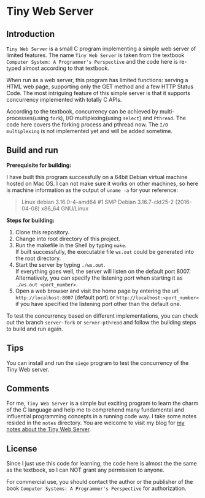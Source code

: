 # Tiny Web Server

## Introduction

`Tiny Web Server` is a small C program implementing a simple web server of limited features. The name `Tiny Web Server` is taken from the textbook `Computer System: A Programmer's Perspective` and the code here is re-typed almost according to that textbook.

When run as a web server, this program has limited functions: serving a HTML web page, supporting only the GET method and a few HTTP Status Code. The most intriguing feature of this simple server is that it supports concurrency implemented with totally C APIs.

According to the textbook, concurrency can be achieved by multi-processes(using `fork`), I/O multiplexing(using `select`) and `Pthread`. The code here covers the forking process and pthread now. The `I/O multiplexing` is not implemented yet and will be added sometime.

## Build and run

**Prerequisite for building:**

I have built this program successfully on a 64bit Debian virtual machine hosted on Mac OS. I can not make sure it works on other machines, so here is machine information as the output of  `uname -a` for your reference:
> Linux debian 3.16.0-4-amd64 #1 SMP Debian 3.16.7-ckt25-2 (2016-04-08) x86_64 GNU/Linux

**Steps for building:**

1. Clone this repository.
2. Change into root directory of this project.
3. Run the makefile in the Shell by typing `make`. <br>If built successfully, the executable file `ws.out` could be generated into the root directory.
4. Start the server by typing `./ws.out`. <br>If everything goes well, the server will listen on the default port 8007. Alternatively, you can specify the listening port when starting it as `./ws.out <port_number>`.
5. Open a web browser and visit the home page by entering the url `http://localhost:8007` (default port) or `http://localhost:<port_number>` if you have specified the listening port other than the default one.

To test the concurrency based on different implementations, you can check out the branch `server-fork` or `server-pthread` and follow the building steps to build and run again.

## Tips

You can install and run the `siege` program to test the concurrency of the Tiny Web server.

## Comments

For me, `Tiny Web Server` is a simple but exciting program to learn the charm of the C language and help me to comprehend many fundamental and influential programming concepts in a running code way. I take some notes resided in the `notes` directory. You are welcome to visit my blog for [my notes about the Tiny Web Server](http://www.xiesiyi.com).

## License

Since I just use this code for learning, the code here is almost the the same as the textbook, so I can NOT grant any permission to anyone.

For commercial use, you should contact the author or the publisher of the book `Computer Systems: A Programmer's Perspective` for authorization.
